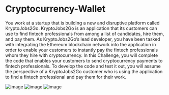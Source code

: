 # Cryptocurrency-Wallet

You work at a startup that is building a new and disruptive platform called KryptoJobs2Go. KryptoJobs2Go is an application that its customers can use to find fintech professionals from among a list of candidates, hire them, and pay them. As KryptoJobs2Go’s lead developer, you have been tasked with integrating the Ethereum blockchain network into the application in order to enable your customers to instantly pay the fintech professionals whom they hire with cryptocurrency.
In this Challenge, you will complete the code that enables your customers to send cryptocurrency payments to fintech professionals. To develop the code and test it out, you will assume the perspective of a KryptoJobs2Go customer who is using the application to find a fintech professional and pay them for their work.

![image](https://user-images.githubusercontent.com/105613478/195240565-9e70b0a1-2621-452b-af71-4f789e9b6fd0.png)
![image](https://user-images.githubusercontent.com/105613478/195240615-b49b82ed-1d7e-4eac-b677-5605b27313ef.png)
![image](https://user-images.githubusercontent.com/105613478/195240654-1b19d532-0d9f-4b05-bbb9-71b7e89ce348.png)

